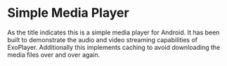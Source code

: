 # Simple Media Player
As the title indicates this is a simple media player for Android. It has been built to demonstrate the audio and video streaming capabilities of ExoPlayer. 
Additionally this implements caching to avoid downloading the media files over and over again. 